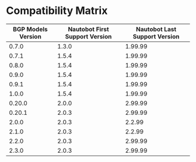 # Compatibility Matrix

| BGP Models Version | Nautobot First Support Version | Nautobot Last Support Version |
|--------------------|--------------------------------|-------------------------------|
| 0.7.0              | 1.3.0                          | 1.99.99                       |
| 0.7.1              | 1.5.4                          | 1.99.99                       |
| 0.8.0              | 1.5.4                          | 1.99.99                       |
| 0.9.0              | 1.5.4                          | 1.99.99                       |
| 0.9.1              | 1.5.4                          | 1.99.99                       |
| 1.0.0              | 1.5.4                          | 1.99.99                       |
| 0.20.0             | 2.0.0                          | 2.99.99                       |
| 0.20.1             | 2.0.3                          | 2.99.99                       |
| 2.0.0              | 2.0.3                          | 2.2.99                        |
| 2.1.0              | 2.0.3                          | 2.2.99                        |
| 2.2.0              | 2.0.3                          | 2.99.99                       |
| 2.3.0              | 2.0.3                          | 2.99.99                       |
